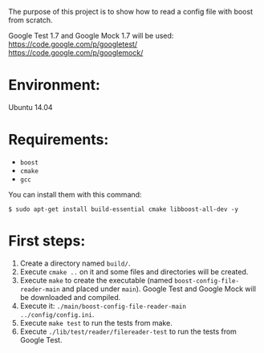 The purpose of this project is to show how to read a config file with boost
from scratch.

Google Test 1.7 and Google Mock 1.7 will be used:
https://code.google.com/p/googletest/
https://code.google.com/p/googlemock/

# Environment:

Ubuntu 14.04

# Requirements:

* `boost`
* `cmake`
* `gcc`

You can install them with this command:

````
$ sudo apt-get install build-essential cmake libboost-all-dev -y
````

# First steps:

1. Create a directory named `build/`.
2. Execute `cmake ..` on it and some files and directories will be created.
3. Execute `make` to create the executable (named
`boost-config-file-reader-main` and placed under `main`). Google Test and
Google Mock will be downloaded and compiled.
4. Execute it: `./main/boost-config-file-reader-main ../config/config.ini`.
5. Execute `make test` to run the tests from make.
6. Execute `./lib/test/reader/filereader-test` to run the tests from Google
Test.
